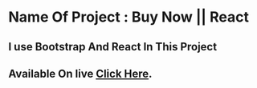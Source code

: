 # Name Of Project : Buy Now || React

## I use Bootstrap And React In This Project

## Available On live [Click Here](https://buy-now-react-by-bablu.netlify.app/).



